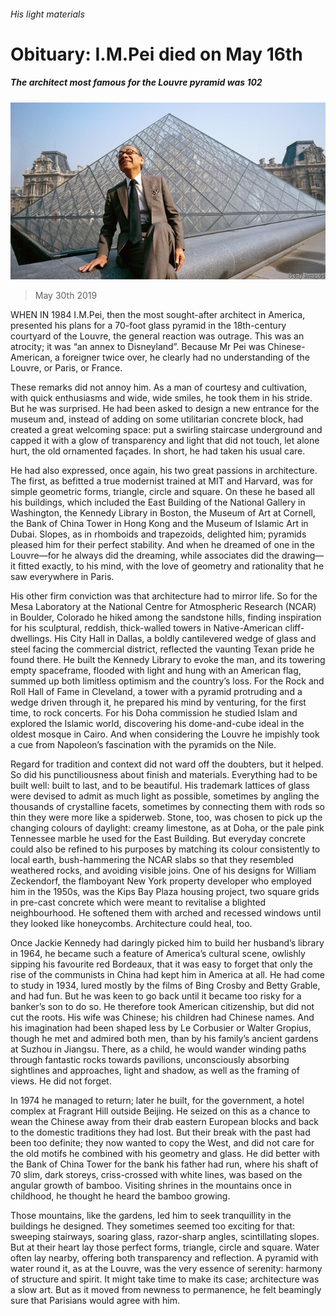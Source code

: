 ###### His light materials

# Obituary: I.M.Pei died on May 16th 

##### The architect most famous for the Louvre pyramid was 102 

![image](images/20190601_OBP002_0.jpg) 

> May 30th 2019 

WHEN IN 1984 I.M.Pei, then the most sought-after architect in America, presented his plans for a 70-foot glass pyramid in the 18th-century courtyard of the Louvre, the general reaction was outrage. This was an atrocity; it was “an annex to Disneyland”. Because Mr Pei was Chinese-American, a foreigner twice over, he clearly had no understanding of the Louvre, or Paris, or France. 

These remarks did not annoy him. As a man of courtesy and cultivation, with quick enthusiasms and wide, wide smiles, he took them in his stride. But he was surprised. He had been asked to design a new entrance for the museum and, instead of adding on some utilitarian concrete block, had created a great welcoming space: put a swirling staircase underground and capped it with a glow of transparency and light that did not touch, let alone hurt, the old ornamented façades. In short, he had taken his usual care. 

He had also expressed, once again, his two great passions in architecture. The first, as befitted a true modernist trained at MIT and Harvard, was for simple geometric forms, triangle, circle and square. On these he based all his buildings, which included the East Building of the National Gallery in Washington, the Kennedy Library in Boston, the Museum of Art at Cornell, the Bank of China Tower in Hong Kong and the Museum of Islamic Art in Dubai. Slopes, as in rhomboids and trapezoids, delighted him; pyramids pleased him for their perfect stability. And when he dreamed of one in the Louvre—for he always did the dreaming, while associates did the drawing—it fitted exactly, to his mind, with the love of geometry and rationality that he saw everywhere in Paris. 

His other firm conviction was that architecture had to mirror life. So for the Mesa Laboratory at the National Centre for Atmospheric Research (NCAR) in Boulder, Colorado he hiked among the sandstone hills, finding inspiration for his sculptural, reddish, thick-walled towers in Native-American cliff-dwellings. His City Hall in Dallas, a boldly cantilevered wedge of glass and steel facing the commercial district, reflected the vaunting Texan pride he found there. He built the Kennedy Library to evoke the man, and its towering empty spaceframe, flooded with light and hung with an American flag, summed up both limitless optimism and the country’s loss. For the Rock and Roll Hall of Fame in Cleveland, a tower with a pyramid protruding and a wedge driven through it, he prepared his mind by venturing, for the first time, to rock concerts. For his Doha commission he studied Islam and explored the Islamic world, discovering his dome-and-cube ideal in the oldest mosque in Cairo. And when considering the Louvre he impishly took a cue from Napoleon’s fascination with the pyramids on the Nile. 

Regard for tradition and context did not ward off the doubters, but it helped. So did his punctiliousness about finish and materials. Everything had to be built well: built to last, and to be beautiful. His trademark lattices of glass were devised to admit as much light as possible, sometimes by angling the thousands of crystalline facets, sometimes by connecting them with rods so thin they were more like a spiderweb. Stone, too, was chosen to pick up the changing colours of daylight: creamy limestone, as at Doha, or the pale pink Tennessee marble he used for the East Building. But everyday concrete could also be refined to his purposes by matching its colour consistently to local earth, bush-hammering the NCAR slabs so that they resembled weathered rocks, and avoiding visible joins. One of his designs for William Zeckendorf, the flamboyant New York property developer who employed him in the 1950s, was the Kips Bay Plaza housing project, two square grids in pre-cast concrete which were meant to revitalise a blighted neighbourhood. He softened them with arched and recessed windows until they looked like honeycombs. Architecture could heal, too. 

Once Jackie Kennedy had daringly picked him to build her husband’s library in 1964, he became such a feature of America’s cultural scene, owlishly sipping his favourite red Bordeaux, that it was easy to forget that only the rise of the communists in China had kept him in America at all. He had come to study in 1934, lured mostly by the films of Bing Crosby and Betty Grable, and had fun. But he was keen to go back until it became too risky for a banker’s son to do so. He therefore took American citizenship, but did not cut the roots. His wife was Chinese; his children had Chinese names. And his imagination had been shaped less by Le Corbusier or Walter Gropius, though he met and admired both men, than by his family’s ancient gardens at Suzhou in Jiangsu. There, as a child, he would wander winding paths through fantastic rocks towards pavilions, unconsciously absorbing sightlines and approaches, light and shadow, as well as the framing of views. He did not forget. 

In 1974 he managed to return; later he built, for the government, a hotel complex at Fragrant Hill outside Beijing. He seized on this as a chance to wean the Chinese away from their drab eastern European blocks and back to the domestic traditions they had lost. But their break with the past had been too definite; they now wanted to copy the West, and did not care for the old motifs he combined with his geometry and glass. He did better with the Bank of China Tower for the bank his father had run, where his shaft of 70 slim, dark storeys, criss-crossed with white lines, was based on the angular growth of bamboo. Visiting shrines in the mountains once in childhood, he thought he heard the bamboo growing. 

Those mountains, like the gardens, led him to seek tranquillity in the buildings he designed. They sometimes seemed too exciting for that: sweeping stairways, soaring glass, razor-sharp angles, scintillating slopes. But at their heart lay those perfect forms, triangle, circle and square. Water often lay nearby, offering both transparency and reflection. A pyramid with water round it, as at the Louvre, was the very essence of serenity: harmony of structure and spirit. It might take time to make its case; architecture was a slow art. But as it moved from newness to permanence, he felt beamingly sure that Parisians would agree with him. 

